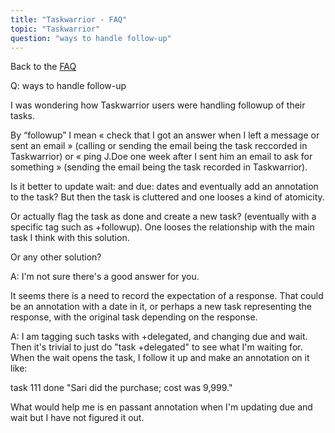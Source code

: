 ```yaml
---
title: "Taskwarrior - FAQ"
topic: "Taskwarrior"
question: "ways to handle follow-up"
---
```


Back to the [FAQ](/support/faq)

Q: ways to handle follow-up

I was wondering how Taskwarrior users were handling followup of their tasks.

By “followup” I mean « check that I got an answer when I left a message or sent an email » (calling or sending the email being the task reccorded in Taskwarrior) or « ping J.Doe one week after I sent him an email to ask for something » (sending the email being the task recorded in Taskwarrior).

Is it better to update wait: and due: dates and eventually add an annotation to the task? But then the task is cluttered and one looses a kind of atomicity.

Or actually flag the task as done and create a new task? (eventually with a specific tag such as +followup). One looses the relationship with the main task I think with this solution.

Or any other solution?

A: I'm not sure there's a good answer for you.

It seems there is a need to record the expectation of a response.
That could be an annotation with a date in it, or perhaps a new task representing the response, with the original task depending on the response.

A: I am tagging such tasks with +delegated, and changing due and wait. Then it's trivial to just do "task +delegated" to see what I'm waiting for. When the wait opens the task, I follow it up and make an annotation on it like: 

task 111 done "Sari did the purchase; cost was 9,999."
 

What would help me is en passant annotation when I'm updating due and wait but I have not figured it out.

